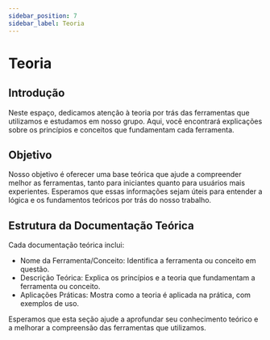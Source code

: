 ```yaml
---
sidebar_position: 7
sidebar_label: Teoria
---
```


# Teoria

## Introdução

Neste espaço, dedicamos atenção à teoria por trás das ferramentas que utilizamos e estudamos em nosso grupo. Aqui, você encontrará explicações sobre os princípios e conceitos que fundamentam cada ferramenta.

## Objetivo

Nosso objetivo é oferecer uma base teórica que ajude a compreender melhor as ferramentas, tanto para iniciantes quanto para usuários mais experientes. Esperamos que essas informações sejam úteis para entender a lógica e os fundamentos teóricos por trás do nosso trabalho.

## Estrutura da Documentação Teórica

Cada documentação teórica inclui:

- Nome da Ferramenta/Conceito: Identifica a ferramenta ou conceito em questão.
- Descrição Teórica: Explica os princípios e a teoria que fundamentam a ferramenta ou conceito.
- Aplicações Práticas: Mostra como a teoria é aplicada na prática, com exemplos de uso.

Esperamos que esta seção ajude a aprofundar seu conhecimento teórico e a melhorar a compreensão das ferramentas que utilizamos.
